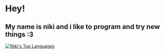 # Hey! 

## My name is niki and i like to program and try new things :3

[![Niki's Top Languages](https://github-readme-stats.vercel.app/api/top-langs/?username=ai-kokoto&count_private=true&show_icons=true&theme=radical&layout=compact&card_width=100)]()

